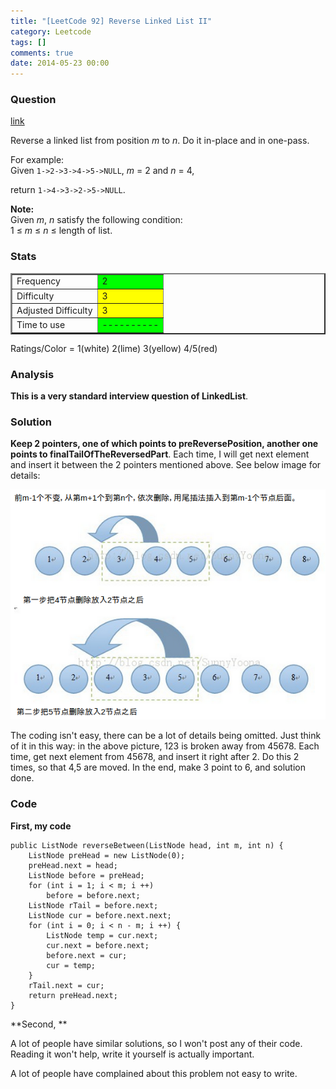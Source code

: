 ```yaml
---
title: "[LeetCode 92] Reverse Linked List II"
category: Leetcode
tags: []
comments: true
date: 2014-05-23 00:00
---
```



### Question

[link](https://oj.leetcode.com/problems/reverse-linked-list-ii/)

<div class="question-content">
            <p></p><p>
Reverse a linked list from position <i>m</i> to <i>n</i>. Do it in-place and in one-pass.
</p>

<p>
For example:<br>
Given <code>1-&gt;2-&gt;3-&gt;4-&gt;5-&gt;NULL</code>, <i>m</i> = 2 and <i>n</i> = 4,
</p>
<p>
return <code>1-&gt;4-&gt;3-&gt;2-&gt;5-&gt;NULL</code>.
</p>
<p>
<b>Note:</b><br>
Given <i>m</i>, <i>n</i> satisfy the following condition:<br>
1 ≤ <i>m</i> ≤ <i>n</i> ≤ length of list.
</p><p></p>
          </div>

### Stats

<table border="2">
	<tr>
		<td>Frequency</td>
		<td bgcolor="lime">2</td>
	</tr>
	<tr>
		<td>Difficulty</td>
		<td bgcolor="yellow">3</td>
	</tr>
	<tr>
		<td>Adjusted Difficulty</td>
		<td bgcolor="yellow">3</td>
	</tr>
	<tr>
		<td>Time to use</td>
		<td bgcolor="lime">----------</td>
	</tr>
</table>

Ratings/Color = 1(white) 2(lime) 3(yellow) 4/5(red)

### Analysis

**This is a very standard interview question of LinkedList**.

### Solution

**Keep 2 pointers, one of which points to preReversePosition, another one points to finalTailOfTheReversedPart**. Each time, I will get next element and insert it between the 2 pointers mentioned above. See below image for details:

![](/images/reverse-linked-list-ii.png)

The coding isn't easy, there can be a lot of details being omitted. Just think of it in this way: in the above picture, 123 is broken away from 45678. Each time, get next element from 45678, and insert it right after 2. Do this 2 times, so that 4,5 are moved. In the end, make 3 point to 6, and solution done.

### Code

**First, my code**

    public ListNode reverseBetween(ListNode head, int m, int n) {
        ListNode preHead = new ListNode(0);
        preHead.next = head;
        ListNode before = preHead;
        for (int i = 1; i < m; i ++)
            before = before.next;
        ListNode rTail = before.next;
        ListNode cur = before.next.next;
        for (int i = 0; i < n - m; i ++) {
            ListNode temp = cur.next;
            cur.next = before.next;
            before.next = cur;
            cur = temp;
        }
        rTail.next = cur;
        return preHead.next;
    }

**Second, **

A lot of people have similar solutions, so I won't post any of their code. Reading it won't help, write it yourself is actually important.

A lot of people have complained about this problem not easy to write.
